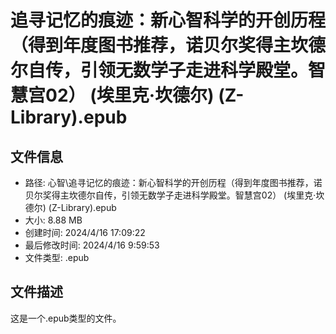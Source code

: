 ﻿# 追寻记忆的痕迹：新心智科学的开创历程（得到年度图书推荐，诺贝尔奖得主坎德尔自传，引领无数学子走进科学殿堂。智慧宫02） (埃里克·坎德尔) (Z-Library).epub

## 文件信息
- 路径: 心智\追寻记忆的痕迹：新心智科学的开创历程（得到年度图书推荐，诺贝尔奖得主坎德尔自传，引领无数学子走进科学殿堂。智慧宫02） (埃里克·坎德尔) (Z-Library).epub
- 大小: 8.88 MB
- 创建时间: 2024/4/16 17:09:22
- 最后修改时间: 2024/4/16 9:59:53
- 文件类型: .epub

## 文件描述
这是一个.epub类型的文件。

